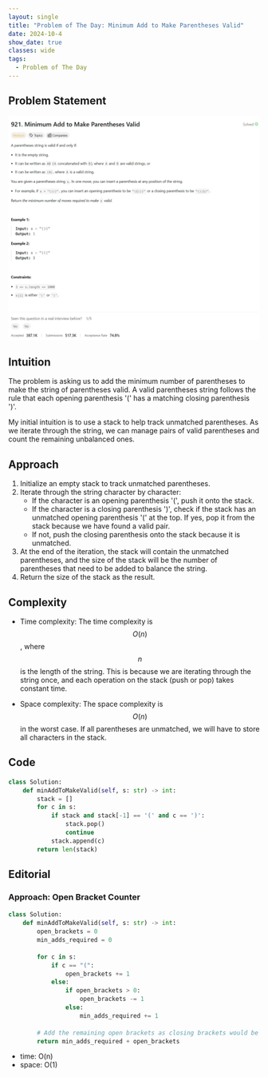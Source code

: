 ```yaml
---
layout: single
title: "Problem of The Day: Minimum Add to Make Parentheses Valid"
date: 2024-10-4
show_date: true
classes: wide
tags:
  - Problem of The Day
---
```


## Problem Statement

![problem](/assets/images/2024-10-04_12-25-31-problem-921.png)

## Intuition

The problem is asking us to add the minimum number of parentheses to make the string of parentheses valid. A valid parentheses string follows the rule that each opening parenthesis '(' has a matching closing parenthesis ')'.

My initial intuition is to use a stack to help track unmatched parentheses. As we iterate through the string, we can manage pairs of valid parentheses and count the remaining unbalanced ones.

## Approach

1. Initialize an empty stack to track unmatched parentheses.
2. Iterate through the string character by character:
   - If the character is an opening parenthesis '(', push it onto the stack.
   - If the character is a closing parenthesis ')', check if the stack has an unmatched opening parenthesis '(' at the top. If yes, pop it from the stack because we have found a valid pair.
   - If not, push the closing parenthesis onto the stack because it is unmatched.
3. At the end of the iteration, the stack will contain the unmatched parentheses, and the size of the stack will be the number of parentheses that need to be added to balance the string.
4. Return the size of the stack as the result.

## Complexity

- Time complexity:
  The time complexity is $$O(n)$$, where $$n$$ is the length of the string. This is because we are iterating through the string once, and each operation on the stack (push or pop) takes constant time.

- Space complexity:
  The space complexity is $$O(n)$$ in the worst case. If all parentheses are unmatched, we will have to store all characters in the stack.

## Code

```python
class Solution:
    def minAddToMakeValid(self, s: str) -> int:
        stack = []
        for c in s:
            if stack and stack[-1] == '(' and c == ')':
                stack.pop()
                continue
            stack.append(c)
        return len(stack)
```

## Editorial

### Approach: Open Bracket Counter

```python
class Solution:
    def minAddToMakeValid(self, s: str) -> int:
        open_brackets = 0
        min_adds_required = 0

        for c in s:
            if c == "(":
                open_brackets += 1
            else:
                if open_brackets > 0:
                    open_brackets -= 1
                else:
                    min_adds_required += 1

        # Add the remaining open brackets as closing brackets would be required.
        return min_adds_required + open_brackets
```

- time: O(n)
- space: O(1)
